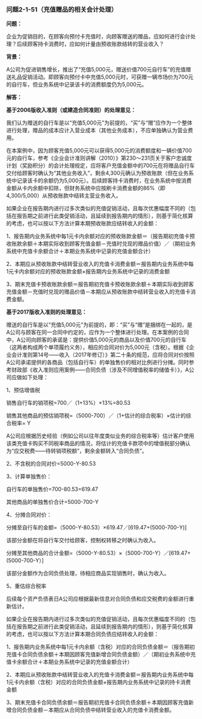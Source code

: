 ### 问题2-1-51（充值赠品的相关会计处理）

**问题：**

企业为促销目的，在顾客向预付卡充值时，向顾客赠送的赠品，应如何进行会计处理？后续顾客持卡消费时，应如何计量由预收账款结转的营业收入？

**背景：**

A公司为促进销售增长，推出了“充值5,000元，赠送价值700元自行车”的充值赠送礼品促销活动。即顾客向预付卡中充值5,000元时，可获赠一辆市场价为700元的自行车，但业务系统中记录该卡的消费额度仍为5,000元。

**解答：**

**基于2006版收入准则（或建造合同准则）的处理意见：**

我们认为赠送的自行车是以“充值5,000元”为前提的，“买”与“赠”应作为一个整体进行处理，赠品的成本应计入营业成本（其他业务成本），不应单独确认为营业费用。

在本案例中，因为顾客充值5,000元可以获得5,000元的消费额度和一辆价值700元的自行车，参考《企业会计准则讲解（2010）》第230～231页关于客户忠诚度计划（奖励积分）的会计处理规定，应将客户充值金额中的700元在将赠品自行车交付给顾客时确认为“其他业务收入”，剩余4,300元确认为预收账款（但在业务系统中记录该卡的余额仍为5,000元）。后续顾客持卡消费时，在业务系统中按消费金额从卡内余额中扣除，但财务系统中应按刷卡消费金额的86%（即4,300/5,000）从预收账款中结转主营业务收入。

如果企业在报告期内进行过多次类似的充值促销活动，且每次优惠幅度不同的（包括在报告期之前进行此类促销活动，且延续到报告期内的情形），则基于简化核算的考虑，也可以按以下方法计算本期预收账款应结转收入的金额：

1、报告期内业务系统中每1元卡内余额对应的预收账款金额＝（报告期初充值卡预收账款余额＋本期实际收到顾客充值金额－充值时兑现的赠品价值）／（期初业务系统中充值卡余额合计＋本期业务系统中记录的充值金额合计）

2、本期应从预收账款中结转营业收入的充值卡消费金额＝报告期内业务系统中每1元卡内余额对应的预收账款金额×报告期内业务系统中记录的消费金额

3、期末充值卡预收账款余额＝报告期初充值卡预收账款余额＋本期实际收到顾客充值金额－充值时兑现的赠品价值－本期应从预收账款中结转营业收入的充值卡消费金额。

**基于2017版收入准则的处理意见：**

赠送的自行车是以“充值5,000元”为前提的，即：“买”与“赠”是捆绑在一起的，是A公司与顾客在同一合同中约定的，应作为一个整体进行处理。在本案例的合同中，A公司向顾客的承诺是：提供价值5,000元的商品以及价值700元的自行车（这两者构成两个单项履约义务），相应的合同对价为5,000元（含税）。根据《企业会计准则第14号——收入（2017年修订）》第二十条的规范，应将合同对价按照A公司承诺提供的各商品（包括自行车）的单独售价的相对比例进行分摊。同时参考财政部《收入准则应用案例——合同负债（涉及不同增值税率的储值卡）》，A公司应做如下处理：

1、预估增值税

销售自行车的销项税=700／（1+13%）×13%=80.53

销售其他商品的预估销项税=（5000-700）／（1+估计的综合税率）×估计的综合税率= Y

A公司应根据历史经验（例如公司以往年度类似业务的综合税率等）估计客户使用该类充值卡购买不同税率商品的情况，将估计的充值卡款项中的增值税部分确认为“应交税费——待转销项税额”，剩余金额转入“合同负债”。

2、不含税的合同对价=5000-Y-80.53

3、计算单独售价：

自行车的单独售价=700-80.53=619.47

其他商品的单独售价合计=5000-700-Y

4、分摊合同对价：

分摊至自行车的金额=（5000-Y-80.53）×619.47／[619.47+(5000-700-Y)]

该部分金额在将自行车交付给顾客，控制权转移之时确认为收入。

分摊至其他商品的合计金额=（5000-Y-80.53）×（5000-700-Y）／[619.47+(5000-700-Y）]

该部分金额作为合同负债处理，待相应商品实现销售时，确认为收入。

5、重估综合税率

后续每个资产负债表日A公司应根据最新信息对合同负债和应交税费的金额进行重新估计。

如果企业在报告期内进行过多次类似的充值促销活动，且每次优惠幅度不同的（包括在报告期之前进行此类促销活动，且延续到报告期内的情形），则基于简化核算的考虑，也可以按以下方法计算本期合同负债应结转收入的金额：

1、报告期内业务系统中每1元卡内余额（含税）对应的合同负债金额＝（报告期初充值卡合同负债余额＋本期因顾客充值新增合同负债金额）／（期初业务系统中充值卡余额合计＋本期业务系统中记录的充值金额合计）

2、本期应从预收账款中结转营业收入的充值卡消费金额＝报告期内业务系统中每1元卡内余额（含税）对应的合同负债金额×报告期内业务系统中记录的持卡消费金额

3、期末充值卡合同负债余额＝报告期初充值卡合同负债余额＋本期因顾客充值新增合同负债金额－本期应从合同负债中结转营业收入的充值卡消费金额。